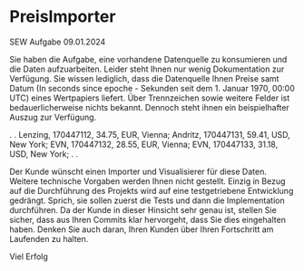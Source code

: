 # PreisImporter
SEW Aufgabe 09.01.2024

Sie haben die Aufgabe, eine vorhandene Datenquelle zu konsumieren und die Daten aufzuarbeiten. Leider steht Ihnen nur wenig Dokumentation zur Verfügung. Sie wissen lediglich, dass die Datenquelle Ihnen Preise samt Datum (In seconds since epoche - Sekunden seit dem 1. Januar 1970, 00:00 UTC) eines Wertpapiers liefert. Über Trennzeichen sowie weitere Felder ist bedauerlicherweise nichts bekannt. Dennoch steht ihnen ein beispielhafter Auszug zur Verfügung.

  .
  .
  Lenzing, 170447112, 34.75, EUR, Vienna;
  Andritz, 170447131, 59.41, USD, New York;
  EVN, 170447132, 28.55, EUR, Vienna;
  EVN, 170447133, 31.18, USD, New York;
  .
  .

Der Kunde wünscht einen Importer und Visualisierer für diese Daten. Weitere technische Vorgaben werden Ihnen nicht gestellt. Einzig in Bezug auf die Durchführung des Projekts wird auf eine testgetriebene Entwicklung gedrängt. Sprich, sie sollen zuerst die Tests und dann die Implementation durchführen. Da der Kunde in dieser Hinsicht sehr genau ist, stellen Sie sicher, dass aus Ihren Commits klar hervorgeht, dass Sie dies eingehalten haben. Denken Sie auch daran, Ihren Kunden über Ihren Fortschritt am Laufenden zu halten.

Viel Erfolg
